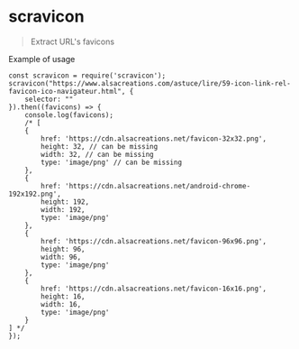 
# scravicon

> Extract URL's favicons

Example of usage

    const scravicon = require('scravicon');
    scravicon("https://www.alsacreations.com/astuce/lire/59-icon-link-rel-favicon-ico-navigateur.html", {
        selector: ""
    }).then((favicons) => {
        console.log(favicons);
        /* [
		{
			href: 'https://cdn.alsacreations.net/favicon-32x32.png',
			height: 32, // can be missing
			width: 32, // can be missing
			type: 'image/png' // can be missing
		},
		{
			href: 'https://cdn.alsacreations.net/android-chrome-192x192.png',
			height: 192,
			width: 192,
			type: 'image/png'
		},
		{
			href: 'https://cdn.alsacreations.net/favicon-96x96.png',
			height: 96,
			width: 96,
			type: 'image/png'
		},
		{
			href: 'https://cdn.alsacreations.net/favicon-16x16.png',
			height: 16,
			width: 16,
			type: 'image/png'
		}
	] */
    });

